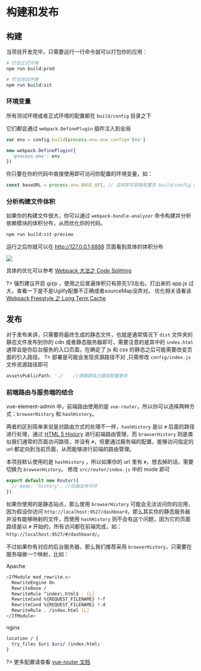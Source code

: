 # 构建和发布

## 构建

当项目开发完毕，只需要运行一行命令就可以打包你的应用：

```bash
# 打包正式环境
npm run build:prod

# 打包测试环境
npm run build:sit
```

### 环境变量
所有测试环境或者正式环境的配置都在 `build/config` 目录之下

它们都会通过 `webpack.DefinePlugin` 插件注入到全局
```js
var env = config.build[process.env.env_config+'Env']

new webpack.DefinePlugin({
  'process.env': env
})
```

你只要在你的代码中直接使用即可访问你配置的环境变量，如：
```js
const baseURL = process.env.BASE_API, // 这样即可获取配置在 build/config api 的 base_url 了
```


### 分析构建文件体积

如果你的构建文件很大，你可以通过 `webpack-bundle-analyzer` 命令构建并分析依赖模块的体积分布，从而优化你的代码。

```bash
npm run build:sit-preview
```

运行之后你就可以在 http://127.0.0.1:8888 页面看到具体的体积分布

![](https://wpimg.wallstcn.com/3fddf034-2b38-4299-b0d2-b748fb2abef0.jpg)

具体的优化可以参考 [Webpack 大法之 Code Splitting](https://zhuanlan.zhihu.com/p/26710831)

?> 强烈建议开启 gizp ，使用之后普遍体积只有原先1/3左右。打出来的 app.js 过大，查看一下是不是Uglify配置不正确或者sourceMap没弄对。 优化相关请看该 [Webpack Freestyle 之 Long Term Cache](https://zhuanlan.zhihu.com/p/27710902)

## 发布

对于发布来讲，只需要将最终生成的静态文件，也就是通常情况下 `dist` 文件夹的静态文件发布到你的 cdn 或者静态服务器即可，需要注意的是其中的 `index.html` 通常会是你后台服务的入口页面，在确定了 js 和 css 的静态之后可能需要改变页面的引入路径。
?> 部署是可能会发现资源路径不对 ,只需修改 `config/index.js` 文件资源路径即可
```js
assetsPublicPath: './'   //请根据自己路径配置更改
```

### 前端路由与服务端的结合

vue-element-admin 中，前端路由使用的是 `vue-router`，所以你可以选择两种方式：`browserHistory` 和 `hashHistory`。

两者的区别简单来说是对路由方式的处理不一样，`hashHistory` 是以 `#` 后面的路径进行处理，通过 [HTML 5 History](https://developer.mozilla.org/en-US/docs/Web/API/History_API) 进行前端路由管理，而 `browserHistory` 则是类似我们通常的页面访问路径，并没有 `#`，但要通过服务端的配置，能够访问指定的 url 都定向到当前页面，从而能够进行前端的路由管理。

本项目默认使用的是 `hashHistory` ，所以如果你的 url 里有 `#`，想去掉的话，需要切换为 `browserHistory`。
修改 `src/router/index.js` 中的 mode 即可
```js
export default new Router({
  // mode: 'history', //后端支持可开
})
```

如果你使用的是静态站点，那么使用 `browserHistory` 可能会无法访问你的应用，因为假设你访问 `http://localhost:9527/dashboard`，那么其实你的静态服务器并没有能够映射的文件，而使用 `hashHistory` 则不会有这个问题，因为它的页面路径是以 `#` 开始的，所有访问都在前端完成，如：`http://localhost:9527/#/dashboard/`。

不过如果你有对应的后台服务器，那么我们推荐采用 `browserHistory`，只需要在服务端做一个映射，比如：

Apache
```bash
<IfModule mod_rewrite.c>
  RewriteEngine On
  RewriteBase /
  RewriteRule ^index\.html$ - [L]
  RewriteCond %{REQUEST_FILENAME} !-f
  RewriteCond %{REQUEST_FILENAME} !-d
  RewriteRule . /index.html [L]
</IfModule>
```
nginx
```bash
location / {
  try_files $uri $uri/ /index.html;
}
```

?> 更多配置请查看 [vue-router 文档](https://router.vuejs.org/zh-cn/essentials/history-mode.html)

